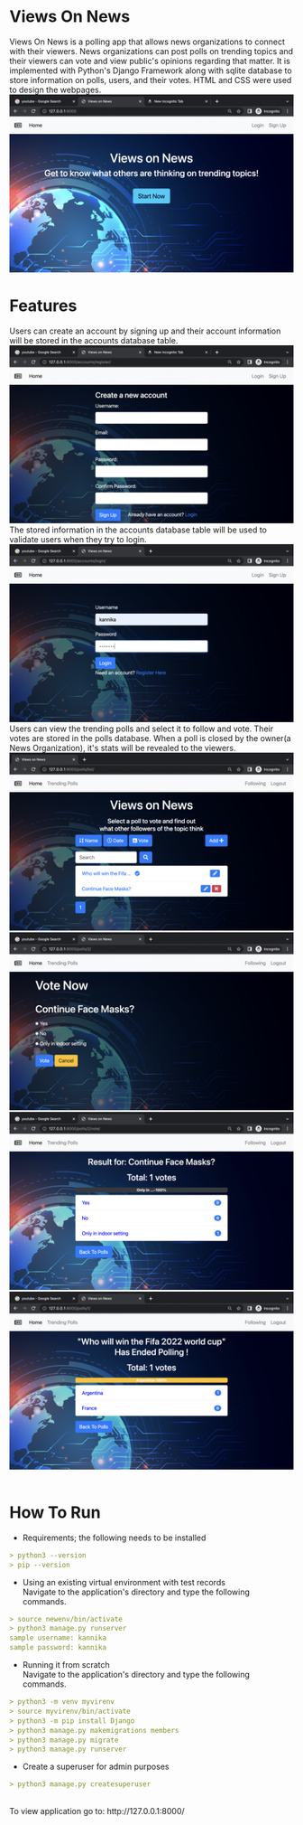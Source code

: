 # Views On News
Views On News is a polling app that allows news organizations to connect with their viewers. News organizations can post polls on trending topics and their viewers can vote and view public's opinions regarding that matter. It is implemented with Python's Django Framework along with sqlite database to store information on polls, users, and their votes. HTML and CSS were used to design the webpages.
<br />
![Quote](https://github.com/kannikakabilar/Views-On-News/blob/main/screenshots/Screen%20Shot%202022-12-29%20at%2010.13.12%20PM.png)
<br />
# Features
Users can create an account by signing up and their account information will be stored in the accounts database table.
<br />
![Quote](https://github.com/kannikakabilar/Views-On-News/blob/main/screenshots/Screen%20Shot%202022-12-29%20at%2010.13.24%20PM.png)
<br />
The stored information in the accounts database table will be used to validate users when they try to login.
<br />
![Quote](https://github.com/kannikakabilar/Views-On-News/blob/main/screenshots/Screen%20Shot%202022-12-29%20at%2010.13.57%20PM.png)
<br />
Users can view the trending polls and select it to follow and vote. Their votes are stored in the polls database. When a poll is closed by the owner(a News Organization), it's stats will be revealed to the viewers.
<br />
![Quote](https://github.com/kannikakabilar/Views-On-News/blob/main/screenshots/Screen%20Shot%202022-12-31%20at%205.00.51%20PM.png)
<br />
![Quote](https://github.com/kannikakabilar/Views-On-News/blob/main/screenshots/Screen%20Shot%202022-12-29%20at%2010.14.24%20PM.png)
<br />
![Quote](https://github.com/kannikakabilar/Views-On-News/blob/main/screenshots/Screen%20Shot%202022-12-29%20at%2010.14.40%20PM.png)
<br />
![Quote](https://github.com/kannikakabilar/Views-On-News/blob/main/screenshots/Screen%20Shot%202022-12-29%20at%2010.14.50%20PM.png)
<br />
<br />
# How To Run
- Requirements; the following needs to be installed
```md
> python3 --version
> pip --version
```
- Using an existing virtual environment with test records <br />
Navigate to the application's directory and type the following commands. 
```md
> source newenv/bin/activate
> python3 manage.py runserver
sample username: kannika
sample password: kannika
``` 
- Running it from scratch <br />
Navigate to the application's directory and type the following commands. 
```md
> python3 -m venv myvirenv
> source myvirenv/bin/activate
> python3 -m pip install Django
> python3 manage.py makemigrations members
> python3 manage.py migrate
> python3 manage.py runserver
``` 
- Create a superuser for admin purposes 
```md
> python3 manage.py createsuperuser
``` 
<br />
To view application go to: http://127.0.0.1:8000/
<br />

